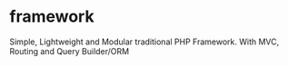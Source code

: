 # framework
 Simple, Lightweight and Modular traditional PHP Framework. With MVC, Routing and Query Builder/ORM
